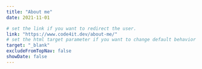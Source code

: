 ```yaml
---
title: "About me"
date: 2021-11-01

# set the link if you want to redirect the user.
link: "https://www.code4it.dev/about-me/"
# set the html target parameter if you want to change default behavior
target: "_blank"
excludeFromTopNav: false
showDate: false
---
```

